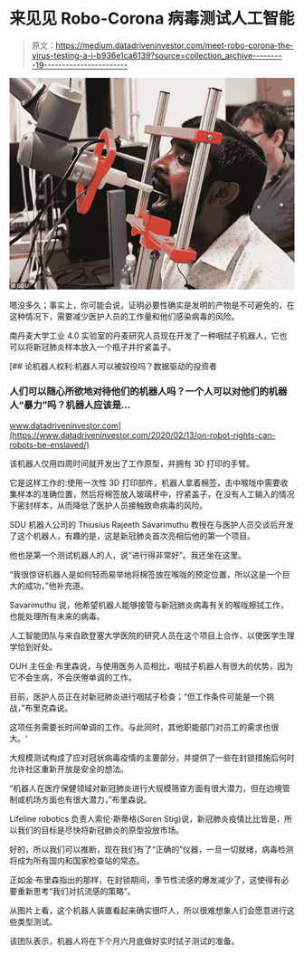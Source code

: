 # 来见见 Robo-Corona 病毒测试人工智能

> 原文：<https://medium.datadriveninvestor.com/meet-robo-corona-the-virus-testing-a-i-b936e1ca6139?source=collection_archive---------19----------------------->

![](img/cb75be306d03b3b4dc9c808ffda38a17.png)

嗯没多久；事实上，你可能会说，证明必要性确实是发明的产物是不可避免的，在这种情况下，需要减少医护人员的工作量和他们感染病毒的风险。

南丹麦大学工业 4.0 实验室的丹麦研究人员现在开发了一种咽拭子机器人，它也可以将新冠肺炎样本放入一个瓶子并拧紧盖子。

[](https://www.datadriveninvestor.com/2020/02/13/on-robot-rights-can-robots-be-enslaved/) [## 论机器人权利:机器人可以被奴役吗？数据驱动的投资者

### 人们可以随心所欲地对待他们的机器人吗？一个人可以对他们的机器人“暴力”吗？机器人应该是…

www.datadriveninvestor.com](https://www.datadriveninvestor.com/2020/02/13/on-robot-rights-can-robots-be-enslaved/) 

该机器人仅用四周时间就开发出了工作原型，并拥有 3D 打印的手臂。

它是这样工作的:使用一次性 3D 打印部件，机器人拿着棉签，击中喉咙中需要收集样本的准确位置，然后将棉签放入玻璃杯中，拧紧盖子，在没有人工输入的情况下密封样本，从而降低了医护人员接触致命病毒的风险。

SDU 机器人公司的 Thiusius Rajeeth Savarimuthu 教授在与医护人员交谈后开发了这个机器人，有趣的是，这是新冠肺炎首次亮相后他的第一个项目。

他也是第一个测试机器人的人，说“进行得非常好”。我还坐在这里。

“我很惊讶机器人是如何轻而易举地将棉签放在喉咙的预定位置，所以这是一个巨大的成功，”他补充道。

Savarimuthu 说，他希望机器人能够接管与新冠肺炎病毒有关的喉咙擦拭工作，也能处理所有未来的病毒。

人工智能团队与来自欧登塞大学医院的研究人员在这个项目上合作，以使医学生理学恰到好处。

OUH 主任金·布里森说，与使用医务人员相比，咽拭子机器人有很大的优势，因为它不会生病，不会厌倦单调的工作。

目前，医护人员正在对新冠肺炎进行咽拭子检查；“但工作条件可能是一个挑战，”布里克森说。

这项任务需要长时间单调的工作。与此同时，其他职能部门对员工的需求也很大。'

大规模测试构成了应对冠状病毒疫情的主要部分，并提供了一些在封锁措施后何时允许社区重新开放是安全的想法。

“机器人在医疗保健领域对新冠肺炎进行大规模筛查方面有很大潜力，但在边境管制或机场方面也有很大潜力，”布里森说。

Lifeline robotics 负责人索伦·斯蒂格(Soren Stig)说，新冠肺炎疫情比比皆是，所以我们的目标是尽快将新冠肺炎的原型投放市场。

好的，所以我们可以推断，现在我们有了“正确的”仪器，一旦一切就绪，病毒检测将成为所有国内和国家检查站的常态。

正如金·布里森指出的那样，在封锁期间，季节性流感的爆发减少了，这使得有必要重新思考“我们对抗流感的策略”。

从图片上看，这个机器人装置看起来确实很吓人，所以很难想象人们会愿意进行这些类型测试。

该团队表示，机器人将在下个月六月底做好实时拭子测试的准备。